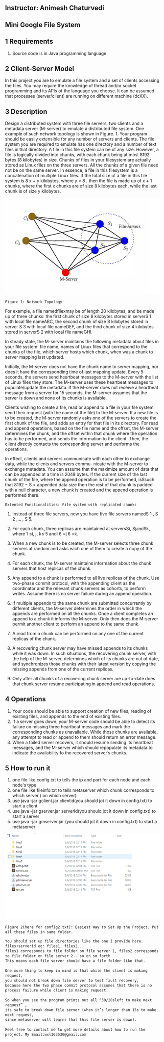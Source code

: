 ## Instructor: Animesh Chaturvedi

## Mini Google File System

## 1 Requirements

1. Source code is in Java programming language.


## 2 Client-Server Model

In this project you are to emulate a file system and a set of clients accessing the files. You may require the knowledge
of thread and/or socket programming and its APIs of the language you choose. It can be assumed that processes
(server/client) are running on different machine (dcXX).

## 3 Description

Design a distributed system with three file servers, two clients and a metadata server (M-server) to emulate a distributed
file system. One example of such network topology is shown in Figure. 1. Your program should be easily extensible
for any number of servers and clients. The file system you are required to emulate has one directory and a number of
text files in that directory. A file in this file system can be of any size. However, a file is logically divided into chunks,
with each chunk being at most 8192 bytes (8 kilobytes) in size. Chunks of files in your filesystem are actually stored
as Linux files on the three servers. All the chunks of a given file need not be on the same server. In essence, a file in
this filesystem is a concatenation of multiple Linux files. If the total size of a file in this file system is 8 x + y kilobytes,
where y < 8 , then the file is made up of x + 1 chunks, where the first x chunks are of size 8 kilobytes each, while the
last chunk is of size y kilobytes.

![alt text](https://github.com/DavidLi210/mini-google-file-system/blob/master/figure1.png)

```
Figure 1: Network Topology
```

For example, a file namedfilexmay be of length 20 kilobytes, and be made up of three chunks: the first chunk of
size 8 kilobytes stored in serverS 1 with local file nameABC, the second chunk of size 8 kilobytes stored in server
S 3 with local file nameDEF, and the third chunk of size 4 kilobytes stored in serverS 2 with local file nameGHI.

In steady state, the M-server maintains the following metadata about files in your file system: file name, names
of Linux files that correspond to the chunks of the file, which server hosts which chunk, when was a chunk to server
mapping last updated.

Initially, the M-server does not have the chunk name to server mapping, nor does it have the corresponding time
of last mapping update. Every 5 seconds, the servers send heartbeat messages to the M-server with the list of Linux
files they store. The M-server uses these heartbeat messages to populate/update the metadata.
If the M-server does not receive a heartbeat message from a server for 15 seconds, the M-server assumes that the
server is down and none of its chunks is available.

Clients wishing to create a file, read or append to a file in your file system send their request (with the name of
the file) to the M-server. If a new file is to be created, the M-server randomly asks one of the servers to create the
first chunk of the file, and adds an entry for that file in its directory. For read and append operations, based on the file
name and the offset, the M-server determines the chunk, and the offset within that chunk where the operation has to
be performed, and sends the information to the client. Then, the client directly contacts the corresponding server and
performs the operations.

In effect, clients and servers communicate with each other to exchange data, while the clients and servers commu-
nicate with the M-server to exchange metadata.
You can assume that the maximize amount of data that can be appended at a time is 2048 bytes. If the current size of
the last chunk of the file, where the append operation is to be performed, isSsuch that 8192 − S < appended data size
then the rest of that chunk is padded with a null character, a new chunk is created and the append operation is performed
there.

```
Extented Functionalities: File system with replicated chunks
```
1. Instead of three file servers, now you have five file servers namedS 1 , S 2 ,... , S 5.

2. For each chunk, three replicas are maintained at serversSi, SjandSk, where 1 ≤i, j, k≤ 5 andi 6 =j 6 =k.

3. When a new chunk is to be created, the M-server selects three chunk servers at random and asks each one of
    them to create a copy of the chunk.

4. For each chunk, the M-server maintains information about the chunk servers that host replicas of the chunk.

5. Any append to a chunk is performed to all live replicas of the chunk. Use two-phase commit protocol, with the
    appending client as the coordinator and the relevant chunk servers as cohorts, to perform writes. Assume there
    is no server failure during an append operation.

6. If multiple appends to the same chunk are submitted concurrently by different clients, the M-server determines
    the order in which the appends are performed on all the chunks. Once a client completes an append to a chunk
    it informs the M-server. Only then does the M-server permit another client to perform an append to the same
    chunk.

7. A read from a chunk can be performed on any one of the current replicas of the chunk.

8. A recovering chunk server may have missed appends to its chunks while it was down. In such situations, the
    recovering chunk server, with the help of the M-server, determines which of its chunks are out of date, and
    synchronizes those chunks with their latest version by copying the missing appends from one of the current
    replicas.

9. Only after all chunks of a recovering chunk server are up-to-date does that chunk server resume participating in
    append and read operations.

## 4 Operations

1. Your code should be able to support creation of new files, reading of existing files, and appends to the end of
    existing files.
2. If a server goes down, your M-server code should be able to detect its failure on missing three heartbeat messages
    and mark the corresponding chunks as unavailable. While those chunks are available, any attempt to read or
    append to them should return an error message.
3. When a failed server recovers, it should resume sending its heartbeat messages, and the M-server which should
    repopulate its metadata to indicate the availability fo the recovered server’s chunks.

## 5 How to run it

1. one file like config.txt to tells the ip and port for each node and each node's type
2. one file like fileinfo.txt to tells metaserver which chunk corresponds to which server ( on which server)
3. use java -jar gclient.jar clientid(you should jot it down in config.txt) to start a client
4. use java -jar gserver.jar serverid(you should jot it down in config.txt) to start a server
5. use java -jar gmserver.jar (you should jot it down in config.txt) to start a metaserver

![alt text](https://github.com/DavidLi210/mini-google-file-system/blob/master/config.png)

```
Figure 2(here for config2.txt): Easiest Way to Set Up the Project. Put all these files in same folder.
```


```
You should set up file directories like the one i provide here. files+serverid eg: files1, files2... 
files1 corresponds to file folder on file server 1, files2 corresponds to file folder on file server 2.. so on so forth
This means each file server should have a file folder like that.

One more thing to keep in mind is that while the client is making request, 
you should not break down file server to test fault recovery, 
because here the two phase commit protocol assumes that there is no process failure while client is making request. 

So when you see the program prints out all “30/20sleft to make next request” , 
its safe to break down file server (when it’s longer than 15s to make next request, 
since metaserver will learns that this file server is down).

Feel free to contact me to get more details about how to run the project. My Email:wxl163530@gmail.com
```


